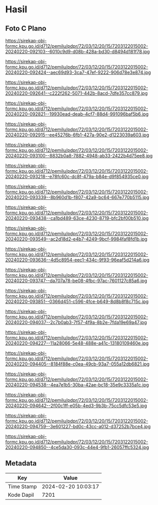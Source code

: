 # Hasil

## Foto C Plano

https://sirekap-obj-formc.kpu.go.id/d712/pemilu/pdpr/72/03/12/20/15/7203122015002-20240220-092103--6010c9d9-d08b-428a-bd30-d8494d181f78.jpg

https://sirekap-obj-formc.kpu.go.id/d712/pemilu/pdpr/72/03/12/20/15/7203122015002-20240220-092424--aec69d93-3ca7-47ef-9222-906d78e3e874.jpg

https://sirekap-obj-formc.kpu.go.id/d712/pemilu/pdpr/72/03/12/20/15/7203122015002-20240220-092641--c222f262-5071-442b-8acd-7dfe357cc879.jpg

https://sirekap-obj-formc.kpu.go.id/d712/pemilu/pdpr/72/03/12/20/15/7203122015002-20240220-092821--19930ead-deab-4cf7-88d4-991096baf5b6.jpg

https://sirekap-obj-formc.kpu.go.id/d712/pemilu/pdpr/72/03/12/20/15/7203122015002-20240220-092915--ee45276b-6fb1-427a-90e2-d1223039a603.jpg

https://sirekap-obj-formc.kpu.go.id/d712/pemilu/pdpr/72/03/12/20/15/7203122015002-20240220-093100--8832b0a8-7882-4948-ab33-2422b4d75ee8.jpg

https://sirekap-obj-formc.kpu.go.id/d712/pemilu/pdpr/72/03/12/20/15/7203122015002-20240220-093218--e78fc60c-dc8f-479a-b84e-d9f854935ce0.jpg

https://sirekap-obj-formc.kpu.go.id/d712/pemilu/pdpr/72/03/12/20/15/7203122015002-20240220-093339--8b960d1b-f807-42a9-bc64-667e770b5115.jpg

https://sirekap-obj-formc.kpu.go.id/d712/pemilu/pdpr/72/03/12/20/15/7203122015002-20240220-093438--ca1bd489-63ce-4230-8719-bfc2bf00b510.jpg

https://sirekap-obj-formc.kpu.go.id/d712/pemilu/pdpr/72/03/12/20/15/7203122015002-20240220-093549--ac2d18d2-e4b7-4249-9bcf-9984faf8fd1b.jpg

https://sirekap-obj-formc.kpu.go.id/d712/pemilu/pdpr/72/03/12/20/15/7203122015002-20240220-093636--4d5c8954-eec1-434c-9f93-96eaf5d214a6.jpg

https://sirekap-obj-formc.kpu.go.id/d712/pemilu/pdpr/72/03/12/20/15/7203122015002-20240220-093747--da707a78-be08-4fbc-97ac-7601127c85a6.jpg

https://sirekap-obj-formc.kpu.go.id/d712/pemilu/pdpr/72/03/12/20/15/7203122015002-20240220-093851--0366d451-c596-4fce-b649-8d8b8f8c715c.jpg

https://sirekap-obj-formc.kpu.go.id/d712/pemilu/pdpr/72/03/12/20/15/7203122015002-20240220-094037--2c7b0ab3-7f57-4f9a-8b2e-7fda19e69a47.jpg

https://sirekap-obj-formc.kpu.go.id/d712/pemilu/pdpr/72/03/12/20/15/7203122015002-20240220-094227--11a28066-5e48-488e-a41c-13180109460e.jpg

https://sirekap-obj-formc.kpu.go.id/d712/pemilu/pdpr/72/03/12/20/15/7203122015002-20240220-094405--8184f88e-c0ea-49cb-93a7-055a12db6821.jpg

https://sirekap-obj-formc.kpu.go.id/d712/pemilu/pdpr/72/03/12/20/15/7203122015002-20240220-094538--4ea7e1b5-30ba-42ae-bc18-35e9c3335a1c.jpg

https://sirekap-obj-formc.kpu.go.id/d712/pemilu/pdpr/72/03/12/20/15/7203122015002-20240220-094642--2f00c1ff-e05b-4ed3-9b3b-75cc5dfc53e5.jpg

https://sirekap-obj-formc.kpu.go.id/d712/pemilu/pdpr/72/03/12/20/15/7203122015002-20240220-094759--3e601227-bd0c-43cc-a012-d37252b7bce4.jpg

https://sirekap-obj-formc.kpu.go.id/d712/pemilu/pdpr/72/03/12/20/15/7203122015002-20240220-094850--4ce5da30-093c-44e4-9fb1-26057ffc5324.jpg


## Metadata

| Key        | Value               |
| ---------- | ------------------- |
| Time Stamp | 2024-02-20 10:03:17 |
| Kode Dapil | 7201                |




